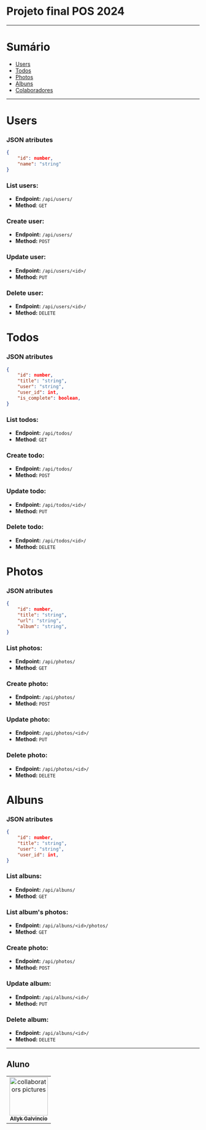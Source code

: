 # Projeto final POS 2024

---
# Sumário
- [Users](#Usuários)
- [Todos](#todos)
- [Photos](#Fotos)
- [Albuns](#Albuns)
- [Colaboradores](#Aluno)
---

# <a name="Usuários"></a> Users
### JSON atributes
```json
{
    "id": number,
    "name": "string"
}
```
### List users:
- **Endpoint:** `/api/users/`
- **Method**: `GET`

### Create user:
- **Endpoint:** `/api/users/`
- **Method:** `POST`

### Update user:
- **Endpoint:** `/api/users/<id>/`
- **Method:** `PUT`

### Delete user:
- **Endpoint:** `/api/users/<id>/`
- **Method:** `DELETE`


# <a name="todos"></a> Todos
### JSON atributes
```json
{
    "id": number,
    "title": "string",
    "user": "string",
    "user_id": int,
    "is_complete": boolean,
}
```
### List todos:
- **Endpoint:** `/api/todos/`
- **Method**: `GET`

### Create todo:
- **Endpoint:** `/api/todos/`
- **Method:** `POST`

### Update todo:
- **Endpoint:** `/api/todos/<id>/`
- **Method:** `PUT`

### Delete todo:
- **Endpoint:** `/api/todos/<id>/`
- **Method:** `DELETE`

# <a name="Fotos"></a> Photos
### JSON atributes
```json
{
    "id": number,
    "title": "string",
    "url": "string",
    "album": "string",
}
```
### List photos:
- **Endpoint:** `/api/photos/`
- **Method**: `GET`

### Create photo:
- **Endpoint:** `/api/photos/`
- **Method:** `POST`

### Update photo:
- **Endpoint:** `/api/photos/<id>/`
- **Method:** `PUT`

### Delete photo:
- **Endpoint:** `/api/photos/<id>/`
- **Method:** `DELETE`

# <a name="Albuns"></a> Albuns
### JSON atributes
```json
{
    "id": number,
    "title": "string",
    "user": "string",
    "user_id": int,
}
```
### List albuns:
- **Endpoint:** `/api/albuns/`
- **Method**: `GET`

### List album's photos:
- **Endpoint:** `/api/albuns/<id>/photos/`
- **Method**: `GET`

### Create photo:
- **Endpoint:** `/api/photos/`
- **Method:** `POST`

### Update album:
- **Endpoint:** `/api/albuns/<id>/`
- **Method:** `PUT`

### Delete album:
- **Endpoint:** `/api/albuns/<id>/`
- **Method:** `DELETE`

---

## <a name="Aluno"></a> Aluno

<table>
  <tr>
    <td align="center">
      <a href="https://github.com/4llyk" title="4llyk">
        <img src="https://avatars.githubusercontent.com/u/164544423?v=4" width="100px;" alt="collaborators pictures"/><br>
        <sub>
          <b>Allyk Galvincio</b>
        </sub>
      </a>
    </td>
</table>



